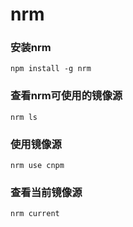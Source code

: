 # nrm

### 安装nrm

`npm install -g nrm`

### 查看nrm可使用的镜像源

`nrm ls`

### 使用镜像源

`nrm use cnpm`

### 查看当前镜像源

`nrm current`
